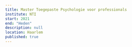 ```yaml
---
title: Master Toegepaste Psychologie voor professionals
institute: NTI
start: 2021
end: "Heden"
description: null
location: Haarlem
published: true
---
```

